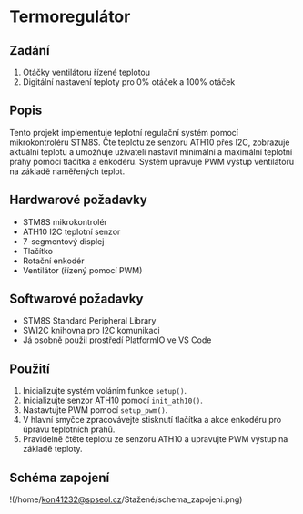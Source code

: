 # Termoregulátor
## Zadání
1. Otáčky ventilátoru řízené teplotou
2. Digitální nastavení teploty pro 0% otáček a 100% otáček

## Popis

Tento projekt implementuje teplotní regulační systém pomocí mikrokontroléru STM8S. Čte teplotu ze senzoru ATH10 přes I2C, zobrazuje aktuální teplotu a umožňuje uživateli nastavit minimální a maximální teplotní prahy pomocí tlačítka a enkodéru. Systém upravuje PWM výstup ventilátoru na základě naměřených teplot.

## Hardwarové požadavky

- STM8S mikrokontrolér
- ATH10 I2C teplotní senzor
- 7-segmentový displej
- Tlačítko
- Rotační enkodér
- Ventilátor (řízený pomocí PWM)

## Softwarové požadavky

- STM8S Standard Peripheral Library
- SWI2C knihovna pro I2C komunikaci
- Já osobně použil prostředí PlatformIO ve VS Code

## Použití

1. Inicializujte systém voláním funkce `setup()`.
2. Inicializujte senzor ATH10 pomocí `init_ath10()`.
3. Nastavtujte PWM pomocí `setup_pwm()`.
4. V hlavní smyčce zpracovávejte stisknutí tlačítka a akce enkodéru pro úpravu teplotních prahů.
5. Pravidelně čtěte teplotu ze senzoru ATH10 a upravujte PWM výstup na základě teploty.


## Schéma zapojení

!(/home/kon41232@spseol.cz/Stažené/schema_zapojeni.png)

